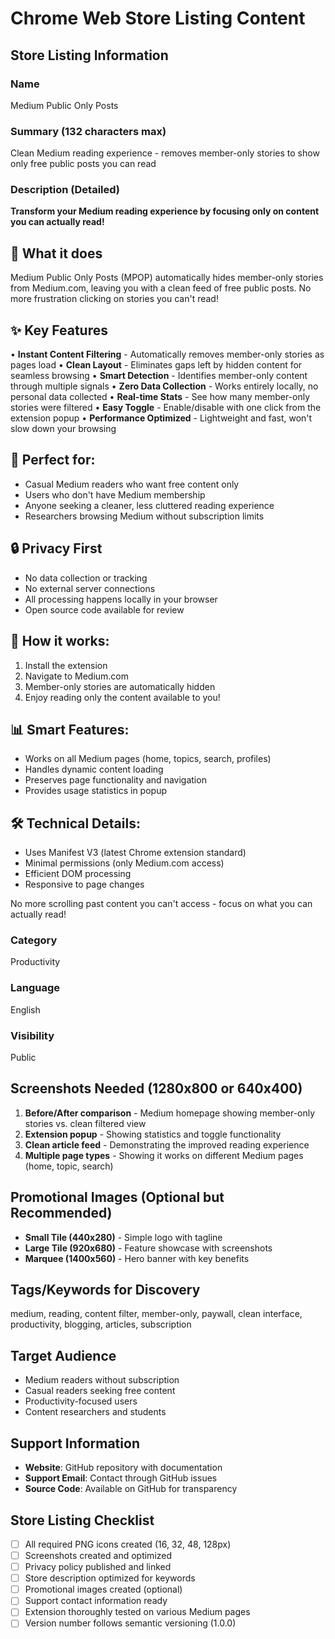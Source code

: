 # Chrome Web Store Listing Content

## Store Listing Information

### Name
Medium Public Only Posts

### Summary (132 characters max)
Clean Medium reading experience - removes member-only stories to show only free public posts you can read

### Description (Detailed)

**Transform your Medium reading experience by focusing only on content you can actually read!**

## 🎯 What it does
Medium Public Only Posts (MPOP) automatically hides member-only stories from Medium.com, leaving you with a clean feed of free public posts. No more frustration clicking on stories you can't read!

## ✨ Key Features
• **Instant Content Filtering** - Automatically removes member-only stories as pages load
• **Clean Layout** - Eliminates gaps left by hidden content for seamless browsing
• **Smart Detection** - Identifies member-only content through multiple signals
• **Zero Data Collection** - Works entirely locally, no personal data collected
• **Real-time Stats** - See how many member-only stories were filtered
• **Easy Toggle** - Enable/disable with one click from the extension popup
• **Performance Optimized** - Lightweight and fast, won't slow down your browsing

## 🚀 Perfect for:
- Casual Medium readers who want free content only
- Users who don't have Medium membership
- Anyone seeking a cleaner, less cluttered reading experience
- Researchers browsing Medium without subscription limits

## 🔒 Privacy First
- No data collection or tracking
- No external server connections
- All processing happens locally in your browser
- Open source code available for review

## 🎨 How it works:
1. Install the extension
2. Navigate to Medium.com
3. Member-only stories are automatically hidden
4. Enjoy reading only the content available to you!

## 📊 Smart Features:
- Works on all Medium pages (home, topics, search, profiles)
- Handles dynamic content loading
- Preserves page functionality and navigation
- Provides usage statistics in popup

## 🛠️ Technical Details:
- Uses Manifest V3 (latest Chrome extension standard)
- Minimal permissions (only Medium.com access)
- Efficient DOM processing
- Responsive to page changes

No more scrolling past content you can't access - focus on what you can actually read!

### Category
Productivity

### Language
English

### Visibility
Public

## Screenshots Needed (1280x800 or 640x400)
1. **Before/After comparison** - Medium homepage showing member-only stories vs. clean filtered view
2. **Extension popup** - Showing statistics and toggle functionality
3. **Clean article feed** - Demonstrating the improved reading experience
4. **Multiple page types** - Showing it works on different Medium pages (home, topic, search)

## Promotional Images (Optional but Recommended)
- **Small Tile (440x280)** - Simple logo with tagline
- **Large Tile (920x680)** - Feature showcase with screenshots
- **Marquee (1400x560)** - Hero banner with key benefits

## Tags/Keywords for Discovery
medium, reading, content filter, member-only, paywall, clean interface, productivity, blogging, articles, subscription

## Target Audience
- Medium readers without subscription
- Casual readers seeking free content
- Productivity-focused users
- Content researchers and students

## Support Information
- **Website**: GitHub repository with documentation
- **Support Email**: Contact through GitHub issues
- **Source Code**: Available on GitHub for transparency

## Store Listing Checklist
- [ ] All required PNG icons created (16, 32, 48, 128px)
- [ ] Screenshots created and optimized
- [ ] Privacy policy published and linked
- [ ] Store description optimized for keywords
- [ ] Promotional images created (optional)
- [ ] Support contact information ready
- [ ] Extension thoroughly tested on various Medium pages
- [ ] Version number follows semantic versioning (1.0.0)
